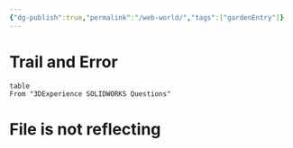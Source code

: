 ```yaml
---
{"dg-publish":true,"permalink":"/web-world/","tags":["gardenEntry"]}
---
```



# Trail and Error
``` dataview
table
From "3DExperience SOLIDWORKS Questions"
```

# File is not reflecting